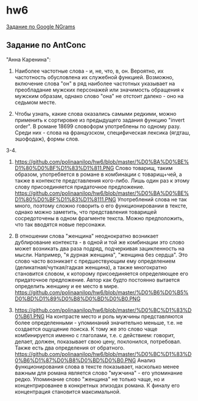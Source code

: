# hw6
[Задание по Google NGrams](https://docs.google.com/document/d/1LVZlk-gUgYaPhqo1t68nog-oQOankHvslRepht38c28/edit?usp=sharing)
## Задание по AntConc
"Анна Каренина": 
1. Наиболее частотные слова - и, не, что, в, он. Вероятно, их частотность обусловлена их служебной функцией. Возможно, включение слова "он" в ряд наиболее частотных указывает на преобладание мужских персонажей или значимость обращения к мужским образам, однако слово "она" не отстоит далеко - оно на седьмом месте. 

2. Чтобы узнать, какие слова оказались самыми редкими, можно применить к сортировке из предыдущего задания функцию "invert order". В романе 18699 словоформ употреблены по одному разу. Среди них - слова на французском, специфическая лексика (ягдташ, эшофодаж), формы слов.

3-4. 

1) https://github.com/polinaanilop/hw6/blob/master/%D0%BA%D0%BE%D1%80%D0%BF%D1%83%D1%811.PNG
Слово товарищ, таким образом, употребяется в романе в комбинации с товарищ+чей, а также в контексте представления кого-либо. Лишь один раз к этому слову присоединяется придаточное предложение.
https://github.com/polinaanilop/hw6/blob/master/%D0%BA%D0%BE%D1%80%D0%BF%D1%83%D1%8111.PNG
Употреблений слова не так много, поэтому сложно говорить о его функционировании в тексте, однако можно заметить, что представления товарищей сосредоточены в одном фрагменте текста. Можно предположить, что так вводятся новые персонажи.

2) В отношении слова "женщина" неоднократно возникает дублирование контекста - в одной и той же комбинации это слово может возникать два раза подряд, подчеркивая зацикленность на мысли. Например, "я дурная женщина", "женщина без сердца". Это слово часто возникает с предшествующим ему определением (деликатная/чуткая/гадкая женщина), а также многократно становится словом, к которому присоединяется определяющее его придаточное предложение. Автор как будто постоянно вытается определить женщину и ее место в мире. 
https://github.com/polinaanilop/hw6/blob/master/%D0%B6%D0%B5%D0%BD%D1%89%D0%B8%D0%BD%D0%B0.PNG

3) https://github.com/polinaanilop/hw6/blob/master/%D0%BC%D1%83%D0%B61.PNG
На контрасте место и роль мужчины представляются более определенными - упоминаний значительно меньше, т.е. не создается ощущение поиска. К тому же это слово чаще комбинируется именно с глаголами, т.е. с действием: говорит, делает, должен, показывает свою цену, поклонился, потребовал. Также есть два определения от обратного.
https://github.com/polinaanilop/hw6/blob/master/%D0%BC%D1%83%D0%B6%D1%87%D0%B8%D0%BD%D0%B0.PNG
Анализ функционирования слова в тексте показывает, насколько менее важным для романа является слово "мужчина" - его упоминание редко. Упоминание слово "женщина" не только чаще, но и концентрированее в конкретных эпизодах романа. К финалу его концентрация становится максимальной.
